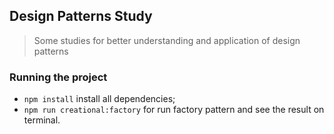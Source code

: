 ## Design Patterns Study

> Some studies for better understanding and application of design patterns

### Running the project

- `npm install` install all dependencies;
- `npm run creational:factory` for run factory pattern and see the result on terminal.
